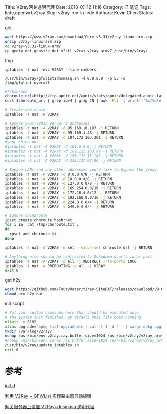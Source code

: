 Title:  V2ray网关透明代理
Date: 2018-07-12 11:16
Category: IT 笔记
Tags: lede,openwrt,v2ray
Slug: v2ray-run-in-lede
Authors: Kevin Chen
Status: draft



get

```bash
wget https://www.v2ray.com/download/Core_v3.31/v2ray-linux-arm.zip
unzip v2ray-linux-arm.zip
cd v2ray-v3.31-linux-arm/
cp geoip.dat geosite.dat v2ctl v2ray v2ray_armv7 /usr/bin/v2ray/

```



tmp

```
iptables -t nat -nvL V2RAY --line-numbers

/usr/bin/v2ray/gfwlist2dnsmasq.sh -d 8.8.8.8  -p 53 -o /tmp/gfwlist.overall
```



```bash
#!/bin/ash 
chnroute_url=http://ftp.apnic.net/apnic/stats/apnic/delegated-apnic-latest
curl $chnroute_url | grep ipv4 | grep CN | awk -F\| '{ printf("%s/%d\n", $4, 32-log($5)/log(2)) }' > /tmp/chnroute.txt

# Create new chain
iptables -t nat -N V2RAY

# Ignore your V2Ray server's addresses
iptables -t nat -A V2RAY -d 95.169.10.107 -j RETURN
iptables -t nat -A V2RAY -d 95.169.3.48 -j RETURN
iptables -t nat -A V2RAY -d 107.172.103.201 -j RETURN
#your china dns
#iptables -t nat -A V2RAY -d 101.6.6.6 -j RETURN
#iptables -t nat -A V2RAY -d 101.132.183.99 -j RETURN
#iptables -t nat -A V2RAY -d 193.112.15.186 -j RETURN
#iptables -t nat -A V2RAY -d 223.113.97.99 -j RETURN

# Ignore LANs and any other addresses you'd like to bypass the proxy
iptables -t nat -A V2RAY -d 0.0.0.0/8 -j RETURN
iptables -t nat -A V2RAY -d 10.0.0.0/8 -j RETURN
iptables -t nat -A V2RAY -d 127.0.0.0/8 -j RETURN
iptables -t nat -A V2RAY -d 169.254.0.0/16 -j RETURN
iptables -t nat -A V2RAY -d 172.16.0.0/12 -j RETURN
iptables -t nat -A V2RAY -d 192.168.0.0/16 -j RETURN
iptables -t nat -A V2RAY -d 224.0.0.0/4 -j RETURN
iptables -t nat -A V2RAY -d 240.0.0.0/4 -j RETURN

# Ignore chinaroute
ipset create chnroute hash:net
for i in `cat /tmp/chnroute.txt`;
do
  ipset add chnroute $i
done

iptables -t nat -A V2RAY -m set --match-set chnroute dst -j RETURN

# Anything else should be redirected to Dokodemo-door's local port
iptables -t nat -A V2RAY -p all -j REDIRECT --to-ports 1060
iptables -t nat -A PREROUTING -p all -j V2RAY
exit 0
```
get h2y
```bash
wget https://github.com/ToutyRater/v2ray-SiteDAT/releases/download/v0.0.1/h2y.dat
chmod a+x h2y.dat
```
init script
```bash
# Put your custom commands here that should be executed once
# the system init finished. By default this file does nothing.
ulimit -n 8192
alias upgrade="opkg list-upgradable | cut -f 1 -d ' ' | xargs opkg upgrade"
mkdir /var/log/v2ray/
nohup /usr/bin/env v2ray.ray.buffer.size=1024 /usr/bin/v2ray/v2ray_armv7 -config /etc/v2ray/LEDE-H2-client.json &
#nohup /usr/bin/env v2ray.ray.buffer.size=1024 /usr/bin/v2ray/v2ray_armv7 -config /etc/v2ray/LEDE-KCP-client.json &
/usr/bin/v2ray/update_iptables.sh 
exit 0
```

# 参考

[init.d](https://github.com/v2ray/v2ray-core/issues/101)

[利用 V2Ray + GFWList 实现路由器自动翻墙](https://cryptopunk.me/posts/27406/)

[网关服务器上设置 V2Ray+dnsmasq 透明代理](https://dakai.github.io/2017/11/27/v2ray.html)
